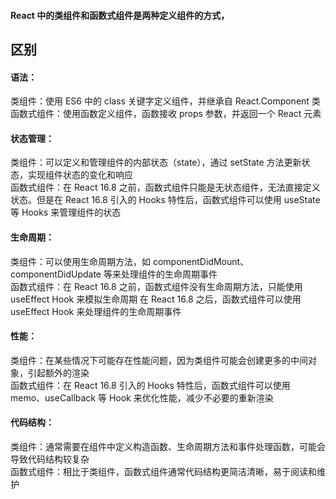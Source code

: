 #### React 中的类组件和函数式组件是两种定义组件的方式，

## 区别

#### 语法：

类组件：使用 ES6 中的 class 关键字定义组件，并继承自 React.Component 类  
函数式组件：使用函数定义组件，函数接收 props 参数，并返回一个 React 元素

#### 状态管理：

类组件：可以定义和管理组件的内部状态（state），通过 setState 方法更新状态，实现组件状态的变化和响应  
函数式组件：在 React 16.8 之前，函数式组件只能是无状态组件，无法直接定义状态。但是在 React 16.8 引入的 Hooks 特性后，函数式组件可以使用 useState 等 Hooks 来管理组件的状态

#### 生命周期：

类组件：可以使用生命周期方法，如 componentDidMount、componentDidUpdate 等来处理组件的生命周期事件  
函数式组件：在 React 16.8 之前，函数式组件没有生命周期方法，只能使用 useEffect Hook 来模拟生命周期 在 React 16.8 之后，函数式组件可以使用 useEffect Hook 来处理组件的生命周期事件

#### 性能：

类组件：在某些情况下可能存在性能问题，因为类组件可能会创建更多的中间对象，引起额外的渲染  
函数式组件：在 React 16.8 引入的 Hooks 特性后，函数式组件可以使用 memo、useCallback 等 Hook 来优化性能，减少不必要的重新渲染

#### 代码结构：

类组件：通常需要在组件中定义构造函数、生命周期方法和事件处理函数，可能会导致代码结构较复杂  
函数式组件：相比于类组件，函数式组件通常代码结构更简洁清晰，易于阅读和维护
